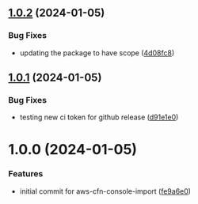 ## [1.0.2](https://github.com/HanseltimeIndustries/aws-console-import/compare/v1.0.1...v1.0.2) (2024-01-05)


### Bug Fixes

* updating the package to have scope ([4d08fc8](https://github.com/HanseltimeIndustries/aws-console-import/commit/4d08fc828f662a79f1db936997cbb4d5f2913133))

## [1.0.1](https://github.com/HanseltimeIndustries/aws-console-import/compare/v1.0.0...v1.0.1) (2024-01-05)


### Bug Fixes

* testing new ci token for github release ([d91e1e0](https://github.com/HanseltimeIndustries/aws-console-import/commit/d91e1e0ef194c3c1f3c955599cad1526ea076f24))

# 1.0.0 (2024-01-05)


### Features

* initial commit for aws-cfn-console-import ([fe9a6e0](https://github.com/HanseltimeIndustries/aws-console-import/commit/fe9a6e0bd4fd3d57a32c46e39fad6d5a500eadb4))
